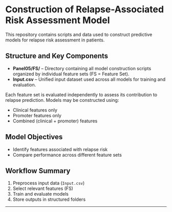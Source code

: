 # Construction of Relapse-Associated Risk Assessment Model

This repository contains scripts and data used to construct predictive models for relapse risk assessment in patients.

##  Structure and Key Components

- **Panel05/FS/** – Directory containing all model construction scripts organized by individual feature sets (FS = Feature Set).
- **Input.csv** – Unified input dataset used across all models for training and evaluation.

Each feature set is evaluated independently to assess its contribution to relapse prediction. Models may be constructed using:
- Clinical features only
- Promoter features only
- Combined (clinical + promoter) features

##  Model Objectives

- Identify features associated with relapse risk
- Compare performance across different feature sets

##  Workflow Summary

1. Preprocess input data (`Input.csv`)
2. Select relevant features (FS)
3. Train and evaluate models
4. Store outputs in structured folders

---


